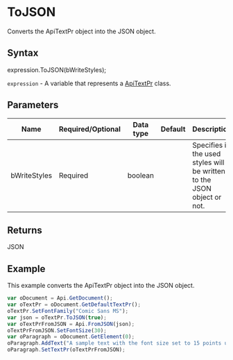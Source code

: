 # ToJSON

Converts the ApiTextPr object into the JSON object.

## Syntax

expression.ToJSON(bWriteStyles);

`expression` - A variable that represents a [ApiTextPr](../ApiTextPr.md) class.

## Parameters

| **Name** | **Required/Optional** | **Data type** | **Default** | **Description** |
| ------------- | ------------- | ------------- | ------------- | ------------- |
| bWriteStyles | Required | boolean |  | Specifies if the used styles will be written to the JSON object or not. |

## Returns

JSON

## Example

This example converts the ApiTextPr object into the JSON object.

```javascript
var oDocument = Api.GetDocument();
var oTextPr = oDocument.GetDefaultTextPr();
oTextPr.SetFontFamily("Comic Sans MS");
var json = oTextPr.ToJSON(true);
var oTextPrFromJSON = Api.FromJSON(json);
oTextPrFromJSON.SetFontSize(30);
var oParagraph = oDocument.GetElement(0);
oParagraph.AddText("A sample text with the font size set to 15 points using the text properties.");
oParagraph.SetTextPr(oTextPrFromJSON);
```
